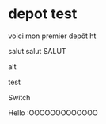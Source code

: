 # depot test

voici mon premier depôt ht

salut salut SALUT

alt

test

Switch

Hello :OOOOOOOOOOOOO
